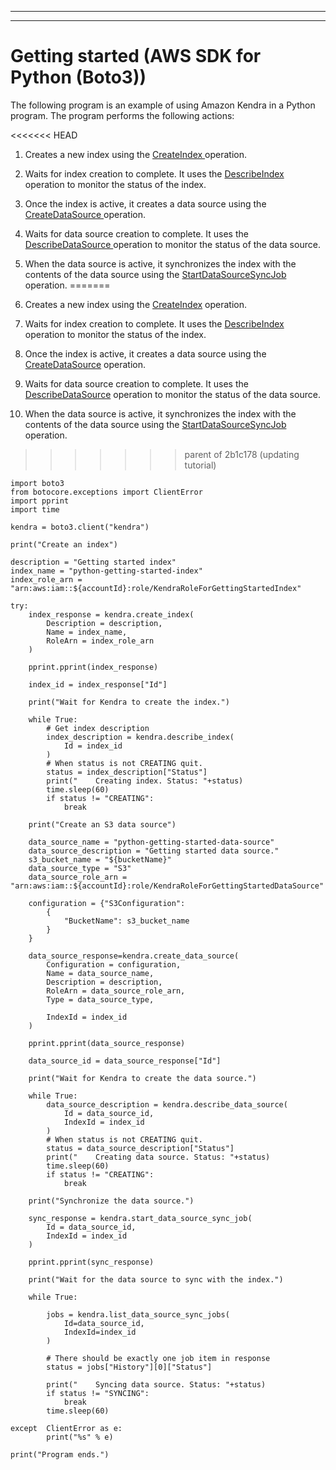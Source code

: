 --------

--------

# Getting started \(AWS SDK for Python \(Boto3\)\)<a name="gs-python"></a>

The following program is an example of using Amazon Kendra in a Python program\. The program performs the following actions:

<<<<<<< HEAD
1. Creates a new index using the [ CreateIndex ](API_CreateIndex.md) operation\.

1. Waits for index creation to complete\. It uses the [ DescribeIndex ](API_DescribeIndex.md) operation to monitor the status of the index\.

1. Once the index is active, it creates a data source using the [ CreateDataSource ](API_CreateDataSource.md) operation\.

1. Waits for data source creation to complete\. It uses the [ DescribeDataSource ](API_DescribeDataSource.md) operation to monitor the status of the data source\.

1. When the data source is active, it synchronizes the index with the contents of the data source using the [ StartDataSourceSyncJob ](API_StartDataSourceSyncJob.md) operation\.
=======
1. Creates a new index using the [CreateIndex](API_CreateIndex.md) operation\.

1. Waits for index creation to complete\. It uses the [DescribeIndex](API_DescribeIndex.md) operation to monitor the status of the index\.

1. Once the index is active, it creates a data source using the [CreateDataSource](API_CreateDataSource.md) operation\.

1. Waits for data source creation to complete\. It uses the [DescribeDataSource](API_DescribeDataSource.md) operation to monitor the status of the data source\.

1. When the data source is active, it synchronizes the index with the contents of the data source using the [StartDataSourceSyncJob](API_StartDataSourceSyncJob.md) operation\.
>>>>>>> parent of 2b1c178 (updating tutorial)

```
import boto3
from botocore.exceptions import ClientError
import pprint
import time

kendra = boto3.client("kendra")

print("Create an index")

description = "Getting started index"
index_name = "python-getting-started-index"
index_role_arn = "arn:aws:iam::${accountId}:role/KendraRoleForGettingStartedIndex"

try:
    index_response = kendra.create_index(
        Description = description,
        Name = index_name,
        RoleArn = index_role_arn
    )

    pprint.pprint(index_response)

    index_id = index_response["Id"]

    print("Wait for Kendra to create the index.")

    while True:
        # Get index description
        index_description = kendra.describe_index(
            Id = index_id
        )
        # When status is not CREATING quit.
        status = index_description["Status"]
        print("    Creating index. Status: "+status)
        time.sleep(60)
        if status != "CREATING":
            break

    print("Create an S3 data source")

    data_source_name = "python-getting-started-data-source"
    data_source_description = "Getting started data source."
    s3_bucket_name = "${bucketName}"
    data_source_type = "S3"
    data_source_role_arn = "arn:aws:iam::${accountId}:role/KendraRoleForGettingStartedDataSource"

    configuration = {"S3Configuration":
        {
            "BucketName": s3_bucket_name
        }
    }

    data_source_response=kendra.create_data_source(
        Configuration = configuration,
        Name = data_source_name,
        Description = description,
        RoleArn = data_source_role_arn,
        Type = data_source_type,

        IndexId = index_id
    )

    pprint.pprint(data_source_response)

    data_source_id = data_source_response["Id"]

    print("Wait for Kendra to create the data source.")

    while True:
        data_source_description = kendra.describe_data_source(
            Id = data_source_id,
            IndexId = index_id
        )
        # When status is not CREATING quit.
        status = data_source_description["Status"]
        print("    Creating data source. Status: "+status)
        time.sleep(60)
        if status != "CREATING":
            break

    print("Synchronize the data source.")

    sync_response = kendra.start_data_source_sync_job(
        Id = data_source_id,
        IndexId = index_id
    )

    pprint.pprint(sync_response)

    print("Wait for the data source to sync with the index.")

    while True:

        jobs = kendra.list_data_source_sync_jobs(
            Id=data_source_id,
            IndexId=index_id
        )

        # There should be exactly one job item in response
        status = jobs["History"][0]["Status"]

        print("    Syncing data source. Status: "+status)
        if status != "SYNCING":
            break
        time.sleep(60)

except  ClientError as e:
        print("%s" % e)

print("Program ends.")
```